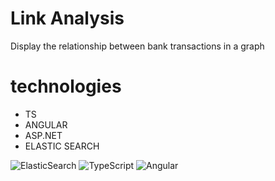 # Link Analysis

Display the relationship between bank transactions in a graph

# technologies

- TS
- ANGULAR
- ASP.NET
- ELASTIC SEARCH

![ElasticSearch](https://img.shields.io/badge/-ElasticSearch-005571?style=for-the-badge&logo=elasticsearch)
![TypeScript](https://img.shields.io/badge/typescript-%23007ACC.svg?style=for-the-badge&logo=typescript&logoColor=white)
![Angular](https://img.shields.io/badge/angular-%23DD0031.svg?style=for-the-badge&logo=angular&logoColor=white)
